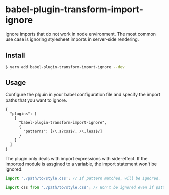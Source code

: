 # babel-plugin-transform-import-ignore

Ignore imports that do not work in node environment. The most common use case is ignoring stylesheet imports in server-side rendering.

## Install

```bash
$ yarn add babel-plugin-transform-import-ignore --dev
```

## Usage

Configure the plguin in your babel configuration file and specify the import paths that you want to ignore.

```.babalrc
{
  "plugins": [
    [
      "babel-plugin-transform-import-ignore",
      {
        "patterns": [/\.s?css$/, /\.less$/]
      }
    ]
  ]
}
```

The plugin only deals with import expressions with side-effect. If the imported module is assgined to a variable, the import statement won't be ignored.

```javascript
import './path/to/style.css'; // If pattern matched, will be ignored.

import css from './path/to/style.css'; // Won't be ignored even if pattern matched.
```

